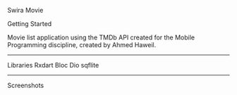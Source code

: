 Swira Movie

Getting Started

Movie list application using the TMDb API created for the Mobile Programming discipline, created by Ahmed Haweil.
________________________________________________________________
Libraries
Rxdart
Bloc
Dio
sqflite

_________________________________________________________________























Screenshots
     



